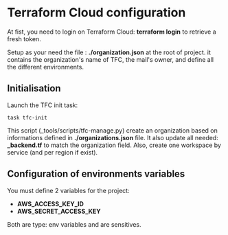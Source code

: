 # Terraform Cloud configuration

At fist, you need to login on Terraform Cloud: __terraform login__ to retrieve a fresh token.

Setup as your need the file : __./organization.json__ at the root of project.
it contains the organization's name of TFC, the mail's owner, and define all the different environments.

## Initialisation

Launch the TFC init task:

```shell
task tfc-init
```

This script (_tools/scripts/tfc-manage.py) create an organization based on informations defined in __./organizations.json__ file.
It also update all needed: __\_backend.tf__ to match the organization field.
Also, create one workspace by service (and per region if exist).

## Configuration of environments variables

You must define 2 variables for the project:

- __AWS_ACCESS_KEY_ID__
- __AWS_SECRET_ACCESS_KEY__

Both are type: env variables and are sensitives.

